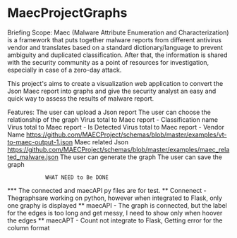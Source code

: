 # MaecProjectGraphs

 
Briefing 
Scope: Maec (Malware Attribute Enumeration and Characterization) is a framework that puts together malware reports from different antivirus vendor and translates based on a standard dictionary/language to prevent ambiguity and duplicated classification. After that, the information is shared with the security community as a point of resources for investigation, especially in case of a zero-day attack.

This project's aims to create a visualization web application to convert the Json Maec report into graphs and give the security analyst an easy and quick way to assess the results of malware report.

Features: 
							The user can upload a Json report
							The user can choose the relationship of the graph 
							Virus total to Maec report - Classification name 
							Virus total to Maec report - Is Detected 
							Virus total to Maec report - Vendor Name 
							https://github.com/MAECProject/schemas/blob/master/examples/vt-to-maec-output-1.json
							Maec related Json 
							https://github.com/MAECProject/schemas/blob/master/examples/maec_related_malware.json 
							The user can generate the graph
							The user can save the graph
				
				WHAT NEED to Be DONE
*** The connected and maecAPI py files are for test.
 ** Connenect - Thegraphsare working on python, however when integrated to Flask, only one graphy is displayed
 ** maecAPI - The graph is connected, but the label for the edges is too long and get messy, I need to show only when hoover the edges
 ** maecAPT - Count not integrate to Flask, Getting error for the column format
